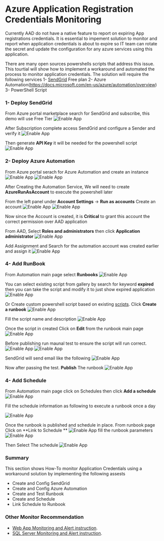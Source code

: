 # Azure Application Registration Credentials Monitoring
Currently AAD  do not have a native feature to report on expiring App registrations credentials. It is essential to impement solution to monitor and report when application credentials is about to expire so IT team can rotate the secret and update the configuration for any azure services using this application.

There are many open sources powershells scripts that address this issue. This tourtial will show how to implement a workaround and automated the process to monitor application credentials. The solution will require the following services
1- [SendGrid](https://docs.sendgrid.com/for-developers/partners/microsoft-azure) Free plan
2- Azure Automation(https://docs.microsoft.com/en-us/azure/automation/overview)
3- PowerShell Script  


### 1- Deploy SendGrid
From Azure portal marketplace search for SendGrid and subscribe, this demo will use Free Tier
![Enable App](images/monitoring/app-reg/app-creds-1.png)

After Subscription complete access SendGrid and configure a Sender and verify it
![Enable App](images/monitoring/app-reg/app-creds-1-1.png)

Then generate **API Key** it will be needed for the powershell script
![Enable App](images/monitoring/app-reg/app-creds-2.png)


### 2- Deploy Azure Automation
From Azure portal serach for Azure Automation and create an instance
![Enable App](images/monitoring/app-reg/app-creds-3.png)
![Enable App](images/monitoring/app-reg/app-creds-4.png)

After Creating the Automation Service, We will need to create **AzureRunAsAccount** to execute the powershell later

From the left panel under **Account Settings** -> **Run as accounts** Create an account
![Enable App](images/monitoring/app-reg/app-creds-7.png)
![Enable App](images/monitoring/app-reg/app-creds-7-1.png)

Now since the Account is created, it is **Critical** to grant this account the correct permission over AAD application

From AAD, Select **Roles and administrators** then click **Application administrator**
![Enable App](images/monitoring/app-reg/app-creds-7-2.png)

Add Assignment and Search for the automation account was created earlier and assign it
![Enable App](images/monitoring/app-reg/app-creds-7-3.png)

### 4- Add RunBook
From Automation main page select **Runbooks** 
![Enable App](images/monitoring/app-reg/app-creds-5.png)

You can select existing script from gallery by search for keyword **expired** then you can take the script and modify it to just show expired application
![Enable App](images/monitoring/app-reg/app-creds-9.png)

Or Create custom powershell script based on existing [scripts](https://raw.githubusercontent.com/SIbanez1990/azautomation/main/auditexpireingspns.ps1). Click  **Create a runbook**
![Enable App](images/monitoring/app-reg/app-creds-6.png)

Fill the script name and description
![Enable App](images/monitoring/app-reg/app-creds-6-1.png)


Once the script in created Click on **Edit** from the runbook main page
![Enable App](images/monitoring/app-reg/app-creds-6-2.png)

Before publishing run maunal test to ensure the script will run correct.
![Enable App](images/monitoring/app-reg/app-creds-10.png)
![Enable App](images/monitoring/app-reg/app-creds-10-2.png)

SendGrid will send email like the following
![Enable App](images/monitoring/app-reg/app-creds-11.png)

Now after passing the test. **Publish** The runbook
![Enable App](images/monitoring/app-reg/app-creds-11-2.png)


### 4- Add Schedule
From Automation main page click on Schedules then click **Add a schedule**
![Enable App](images/monitoring/app-reg/app-creds-12-0.png)

Fill the schedule information as following to execute a runbook once a day

![Enable App](images/monitoring/app-reg/app-creds-12.png)

Once the runbook is published and schedule in place. From runbook page Click on **Link to Schedule **
![Enable App](images/monitoring/app-reg/app-creds-13.png)
fill the runbook parameters
![Enable App](images/monitoring/app-reg/app-creds-14.png)

Then Select The schedule
![Enable App](images/monitoring/app-reg/app-creds-15.png)



### Summary
This section shows How-To monitor Application Credentials using a workaround solution by implementing the following assests
- Create and Config SendGrid
- Create and Config Azure Automation
- Create and Test Runbook
- Create and Schedule
- Link Schedule to Runbook

### Other Monitor Recommendation 
- [Web App Monitoring and Alert instruction](./docs/WebApp-Monitoring.md).
- [SQL Server Monitoring and Alert instruction](./docs/SQL-Server-Monitoring.md).
